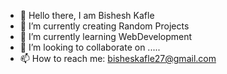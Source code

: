 - 👋 Hello there, I am Bishesh Kafle 
- 🔭 I’m currently creating Random Projects
- 🌱 I’m currently learning WebDevelopment
- 👯 I’m looking to collaborate on  .....
- 📫 How to reach me: bisheskafle27@gmail.com

<!--
**bisheshkafle99/bisheshkafle99** is a ✨ _special_ ✨ repository because its `README.md` (this file) appears on your GitHub profile.

Here are some ideas to get you started:

- 🔭 I’m currently creating Random Projects
- 🌱 I’m currently learning WebDevelopment
- 👯 I’m looking to collaborate on 
- 💬 Ask me about ...
- 📫 How to reach me: bisheskafle27@gmail.com
- ⚡ Fun fact: ...
-->
